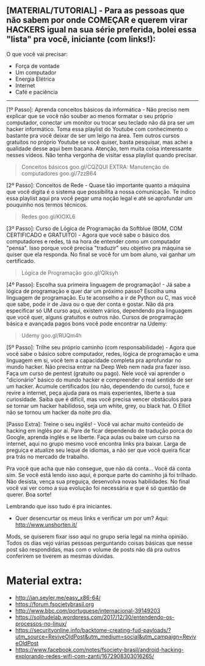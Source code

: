 [MATERIAL/TUTORIAL] - Para as pessoas que não sabem por onde COMEÇAR e querem virar HACKERS igual na sua série preferida, bolei essa "lista" pra você, iniciante (com links!):
---------------------------
O que você vai precisar:
- Força de vontade
- Um computador
- Energia Elétrica
- Internet
- Café e paciência
--------------------------
[1º Passo]: Aprenda conceitos básicos da informática - 
Não preciso nem explicar que se você não souber ao menos formatar o seu próprio computador, conectar um monitor ou trocar seu teclado não dá pra ser um hacker informático. Toma essa playlist do Youtube com conhecimento o bastante pra você deixar de ser um leigo na área. Tem outros cursos gratuitos no próprio Youtube se você quiser, basta pesquisar, mas achei a qualidade desse aqui bem bacana. Atenção, tem muita coisa interessante nesses vídeos. Não tenha vergonha de visitar essa playlist quando precisar.
> Conceitos básicos goo.gl/CQZQUI
> EXTRA: Manutenção de computadores goo.gl/7zzB64

[2º Passo]: Conceitos de Rede - 
Quase tão importante quanto a máquina que você digita é o sistema que possibilita a nossa comunicação. Te indico essa playlist aqui pra você pegar uma noção legal e até se aprofundar um pouquinho nos termos técnicos.
> Redes goo.gl/KIOXL6

[3º Passo]: Curso de Lógica de Programação da Softblue (BOM, COM CERTIFICADO e GRATUITO) -
Agora que você sabe o básico dos computadores e redes, tá na hora de entender como um computador "pensa". Isso porque você precisa "traduzir" seu objetivo pra máquina se quiser que ela responda. No final se você for um bom aluno, vai ganhar um certificado. 
> Lógica de Programação goo.gl/Qlksyh

[4º Passo]: Escolha sua primeira linguagem de programação! - 
Já sabe a lógica de programação e quer dar um próximo passo?
Escolha uma linguagem de programação. Eu te aconselho a ir de Python ou C, mas você que sabe, pode ir de Java ou o que der conta e gostar. Não dá pra especificar só UM curso aqui, existem vários, dependendo pra linguagem que você quer, alguns gratuitos e outros não. Cursos de programação básica e avançada pagos bons você pode encontrar na Udemy:
> Udemy goo.gl/RUQm4h

[5º Passo]: Trilhe seu próprio caminho (com responsabilidade) - 
Agora que você sabe o básico sobre computador, redes, lógica de programação e uma linguagem em si, você tem a capacidade completa pra aprofundar no mundo hacker. Não precisa entrar na Deep Web nem nada pra fazer isso. Faça um curso de pentest (gratuito ou pago). Nele você vai aprender o "dicionário" básico do mundo hacker e compreender o real sentido de ser um hacker. Acumule certificados (ou não, dependendo do curso), fuce e revire a internet, peça ajuda para os mais experientes, liberte a sua curiosidade. Saiba que é difícil, mas você precisa vencer obstáculos para se tornar um hacker habilidoso, seja um white, grey, ou black hat. O Elliot não se tornou um hacker da noite pro dia.

[Passo Extra]: Treine o seu inglês! - 
Você vai achar muito conteúdo de hacking em inglês por aí. Pare de ficar dependendo de tradução porca do Google, aprenda inglês e se liberte. Faça aulas ou baixe um curso na internet, aqui no grupo mesmo você encontra links pra baixar. Larga de preguiça e atualize seu leque de idiomas, a não ser que você queira ficar pra trás no mercado de trabalho.

Pra você que acha que não consegue, que não dá conta... Você dá conta sim. Se você está lendo isso aqui, é porque parte do caminho já foi trilhado. Não desista, vença sua preguiça, desenvolva novas habilidades. No final você vai ver como a sua evolução foi necessária e que é só questão de querer. Boa sorte!

Lembrando que isso tudo é pra iniciantes.
- Quer desencurtar os meus links e verificar um por um? Aqui:
http://www.unshorten.it/

Mods, se quiserem fixar isso aqui no grupo seria legal na minha opinião. Todos os dias vejo várias pessoas perguntando coisas básicas que nesse post são respondidas, mas com o volume de posts não dá pra outros conferirem se tiverem as mesmas dúvidas.

# Material extra:

- http://ian.seyler.me/easy_x86-64/
- https://forum.fsocietybrasil.org
- http://www.bbc.com/portuguese/internacional-39149203
- https://solitudelab.wordpress.com/2017/12/30/entendendo-os-processos-no-linux/
- https://securityonline.info/backtome-creating-fud-payloads/?utm_source=ReviveOldPost&utm_medium=social&utm_campaign=ReviveOldPost
- https://www.facebook.com/notes/fsociety-brasil/android-hacking-explorando-redes-wifi-com-zanti/1672908303016265/
